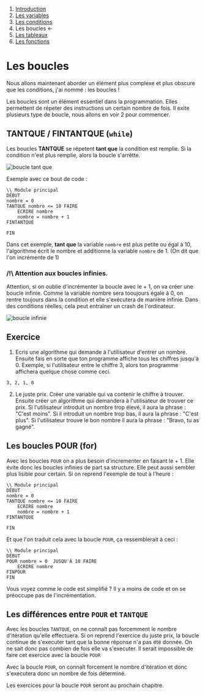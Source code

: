 1. [Introduction](../README.md)
1. [Les variables](./variables.md)
1. [Les conditions](./conditions.md)
1. Les boucles ←
1. [Les tableaux](./array.md)
1. [Les fonctions](./function.md)


# Les boucles 

Nous allons maintenant aborder un élément plus complexe et  plus obscure que les conditions, j'ai nommé : les boucles !

Les boucles sont un élément essentiel dans la programmation. Elles permettent de répeter des instructions un certain nombre de fois. Il exite plusieurs type de boucle, nous allons en voir 2 pour commencer.

## TANTQUE / FINTANTQUE (``while``)
Les boucles **TANTQUE** se répetent **tant que** la condition est remplie. Si la condition n'est plus remplie, alors la boucle s'arrêtte. 

![boucle tant que ](https://upload.wikimedia.org/wikipedia/commons/thumb/5/51/Cf-while-fr.svg/145px-Cf-while-fr.svg.png)

Exemple avec ce bout de code :

````
\\ Module principal
DÉBUT
nombre = 0
TANTQUE nombre <= 10 FAIRE
    ECRIRE nombre
    nombre = nombre + 1
FINTANTQUE

FIN
````
Dans cet exemple, **tant que** la variable ``nombre`` est plus petite ou égal à 10, l'algorithme écrit le nombre et additionne la variable ``nombre`` de 1. (On dit que l'on incrémente de 1)
 
### /!\ Attention aux boucles infinies.

Attention, si on oublie d'incrémenter la boucle avec le + 1, on va créer une boucle infinie. Comme la variable nombre sera tooujours égale à 0, on rentre toujours dans la condition et elle s'exécutera de manière infinie. Dans des conditions réelles, cela peut entraîner un crash de l'ordinateur. 

![boucle infinie](http://aubrylia.a.u.pic.centerblog.net/gif-rite-infinie.gif)


## Exercice
1. Ecris une algorithme qui demande à l'utilisateur d'entrer un nombre. Ensuite fais en sorte que ton programme affiche tous les chiffres jusqu'à 0. 
Exemple, si l'utilisateur entre le chiffre 3, alors ton programme affichera quelque chose comme ceci.

``
3,
2,
1,
0
``

2. Le juste prix. Créer une variable qui va contenir le chiffre à trouver. Ensuite créer un algorithme qui demandera à l'utilisateur de trouver ce prix. Si l'utilisateur introduit un nombre trop élevé, il aura la phrase : "C'est moins". Si il introduit un nombre trop bas, il aura la phrase : "C'est plus". Si l'utilisateur trouve le bon nombre il aura la phrase : "Bravo, tu as gagné".   


## Les boucles POUR (for)
Avec les boucles ``POUR`` on a plus besoin d'incrementer en faisant le + 1. Elle évite donc les boucles infinies de part sa structure. Elle peut aussi sembler plus lisible pour certain. Si on reprend l'exemple de tout à l'heure : 

````
\\ Module principal
DÉBUT
nombre = 0
TANTQUE nombre <= 10 FAIRE
    ECRIRE nombre
    nombre = nombre + 1
FINTANTQUE

FIN
````

Et que l'on traduit cela avec la boucle ``POUR``, ça ressemblerait à ceci : 

````
\\ Module principal
DÉBUT
POUR nombre = 0  JUSQU'À 10 FAIRE
    ECRIRE nombre
FINPOUR 
FIN 
```` 

Vous voyez comme le code est simplifié ? Il y a moins de code et on se préoccupe pas de l'incrémentation. 

## Les différences entre ``POUR`` et ``TANTQUE``

Avec les boucles ``TANTQUE``, on ne connaît pas forcemment le nombre d'itération qu'elle effectuera. Si on reprend l'exercice du juste prix, la boucle continue de s'executer tant que la bonne  réponse n'a pas été donnée. On ne sait donc pas combien de fois elle va s'executer. Il serait impossible de faire cet exercice avec la boucle ``POUR``

Avec la boucle ``POUR``, on connaît forcement le nombre d'itération et donc s'executera donc un nombre de fois déterminé.

Les exercices pour la boucle ``POUR`` seront au prochain chapitre.






